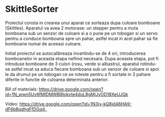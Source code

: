 # SkittleSorter

  Proiectul consta in crearea unui aparat ce sorteaza dupa culoare bomboane (Skittles). Aparatul va avea 2 motorase: un stepper pentru a muta bomboana sub un senzor de culoare si a o pune pe un tobogan si un servo pentru a conduce bomboana spre un pahar, astfel incat in acel pahar sa fie bomboane numai de aceeasi culoare.

  Initial proiectul se autocalibreaza invartindu-se de 4 ori, introducerea bomboanelor in aceasta etapa nefiind necesara. Dupa aceasta etapa, pot fi introduse bomboane de 3 culori (rosu, verde si albastru), aparatul rotindu-se astfel incat sa aduca fiecare bomboana sub un senzor de culoare si apoi le da drumul pe un tobogan ce se roteste pentru a fi sortate in 3 pahare diferite in functie de culoarea determinata anterior.

  Bill of materials: https://drive.google.com/open?id=1N_wwn5Uv6fMlDMWB8lokvte4duL8gMjJyOD18XeUJQk

  Video: https://drive.google.com/open?id=1N3jy-kQ8jd46HA9-dF6bBqdhgFfDGq4_
